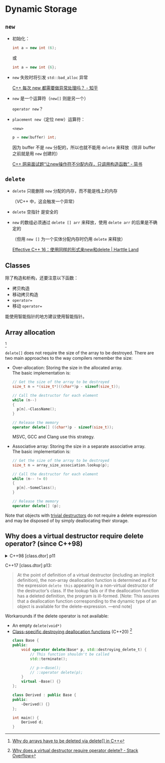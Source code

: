 # Dynamic Storage
## `new`
- 初始化：

  ```cpp
  int a = new int (6);
  ```
  或
  ```cpp
  int a = new int {6};
  ```

- `new` 失败时将引发 `std::bad_alloc` 异常

  [C++ 每次 new 都需要做异常处理吗？ - 知乎](https://www.zhihu.com/question/52291267)

- `new` 是一个运算符（`new[]` 则是另一个）

  `operator new`？

- `placement new`（定位 new）运算符：

  `<new>`
  ```cpp
  p = new(buffer) int;
  ```
  因为 buffer 不是 `new` 分配的，所以也就不能用 `delete` 来释放（除非 buffer 之前就是用 `new` 创建的）

  [C++ 网易面试题“让new操作符不分配内存，只调用构造函数” - 简书](https://www.jianshu.com/p/b52a5df69c88)

## `delete`
- `delete` 只能删除 `new` 分配的内存，而不能是栈上的内存

  （VC++ 中，这会触发一个异常）

- `delete` 空指针 是安全的

- `new` 的数组必须通过 `delete [] arr` 来释放，使用 `delete arr` 的后果是不确定的

  （但用 `new []` 为一个实体分配内存时仍用 `delete` 来释放）

  [Effective C++ 16：使用同样的形式来new和delete | Harttle Land](https://harttle.land/2015/08/07/effective-cpp-16.html)

## Classes
除了构造和析构，还要注意以下函数：
- 拷贝构造
- 移动拷贝构造
- `operator=`
- 移动 `operator=`

能使用智能指针的地方建议使用智能指针。

## Array allocation
[^pvs]

`delete[]` does not require the size of the array to be destroyed. There are two main approaches to the way compilers remember the size:
- Over-allocation: Storing the size in the allocated array.  
  The basic implementation is:
  ```cpp
  // Get the size of the array to be destroyed
  size_t n = *(size_t*)((char*)p - sizeof(size_t));

  // Call the destructor for each element
  while (n--)
  {
    p[n].~ClassName();
  }

  // Release the memory
  operator delete[] ((char*)p - sizeof(size_t));
  ```
  MSVC, GCC and Clang use this strategy.
  
- Associative array: Storing the size in a separate associative array.  
  The basic implementation is:
  ```cpp
  // Get the size of the array to be destroyed
  size_t n = array_size_association.lookup(p);

  // Call the destructor for each element
  while (n-- != 0)
  {
    p[n].~SomeClass();
  }

  // Release the memory
  operator delete[] (p);
  ```

Note that objects with [trivial destructors](https://en.cppreference.com/w/cpp/language/destructor#Trivial_destructor) do not require a delete expression and may be disposed of by simply deallocating their storage.

[^pvs]: [Why do arrays have to be deleted via delete\[\] in C++](https://pvs-studio.com/en/blog/posts/cpp/0973/)

## Why does a virtual destructor require delete operator? (since C++98)
<details><summary>C++98 [class.dtor] p11</summary>

> At the point of definition of a virtual destructor (including an implicit definition), non-placement operator delete shall be looked up in the scope of the destructor’s class and if found shall be accessible and unambiguous. [Note: this assures that an operator delete corresponding to the dynamic type of an object is available for the delete-expression.]

</details>

C++17 \[class.dtor\] p13:

> At the point of definition of a virtual destructor (including an implicit definition), the non-array deallocation function is determined as if for the expression `delete this` appearing in a non-virtual destructor of the destructor’s class. If the lookup fails or if the deallocation function has a deleted definition, the program is ill-formed. [Note: This assures that a deallocation function corresponding to the dynamic type of an object is available for the delete-expression. —end note]

Workarounds if the delete operator is not available:
- An empty `delete(void*)`
- [Class-specific destroying deallocation functions](https://en.cppreference.com/w/cpp/memory/new/operator_delete) (C++20) [^virtual-dtor-c++20]
    ```cpp
    class Base {
    public:
        void operator delete(Base* p, std::destroying_delete_t) {
            // This function shouldn't be called
            std::terminate();

            // p->~Base();
            // ::operator delete(p);
        }
        virtual ~Base() {}
    };

    class Derived : public Base {
    public:
        ~Derived() {}
    };

    int main() {
        Derived d;
    }
    ```

[^virtual-dtor-c++20]: [Why does a virtual destructor require operator delete? - Stack Overflow](https://stackoverflow.com/questions/31686508/why-is-delete-operator-required-for-virtual-destructors)